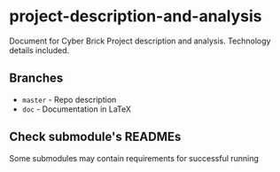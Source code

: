 # project-description-and-analysis
Document for Cyber Brick Project description and analysis. Technology details included.

## Branches
 - `master` - Repo description
 - `doc` - Documentation in LaTeX

## Check submodule's READMEs
Some submodules may contain requirements for successful running
